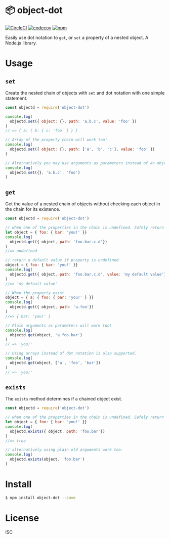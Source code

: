 # 📦 object-dot

[![CircleCI](https://circleci.com/gh/jusx/object-dot.svg?style=svg)](https://circleci.com/gh/jusx/object-dot) [![codecov](https://codecov.io/gh/jusx/object-dot/branch/master/graph/badge.svg)](https://codecov.io/gh/jusx/object-dot) [![npm](https://img.shields.io/npm/v/object-dot.svg?style=flat-square)](https://www.npmjs.com/package/object-dot)

Easily use dot notation to `get`, or `set` a property of a nested object. A Node.js library.

# Usage

## `set`

Create the nested chain of objects with `set` and dot notation with one simple statement.

```js
const objectd = require('object-dot')

console.log(
  objectd.set({ object: {}, path: 'a.b.c', value: 'foo' })
)
// => { a: { b: { c: 'foo' } } }

// Array of the property chain will work too!
console.log(
  objectd.set({ object: {}, path: ['a', 'b', 'c'], value: 'foo' })
)

// Alternatively you may use arguments as parameters instead of an object.
console.log(
  objectd.set({}, 'a.b.c', 'foo')
)
```

## `get`

Get the value of a nested chain of objects without checking each object in the chain for its existence.

```js
const objectd = require('object-dot')

// when one of the properties in the chain is undefined. Safely return undefined.
let object = { foo: { bar: 'you!' }}
console.log(
  objectd.get({ object, path: 'foo.bar.c.d'})
)
//=> undefined

// return a default value if property is undefined
object = { foo: { bar: 'you!' }}
console.log(
  objectd.get({ object, path: 'foo.bar.c.d', value: 'my default value'})
)
//=> 'my default value'

// When the property exist.
object = { a: { foo: { bar: 'you!' } }}
console.log(
  objectd.get({ object, path: 'a.foo'})
)
//=> { bar: 'you!' }

// Plain arguments as parameters will work too!
console.log(
  objectd.get(object, 'a.foo.bar')
)
// => 'you!'

// Using arrays instead of dot notation is also supported.
console.log(
  objectd.get(object, ['a', 'foo', 'bar'])
)
// => 'you!'

```

## `exists`

The `exists` method determines if a chained object exist.

```js
const objectd = require('object-dot')

// when one of the properties in the chain is undefined. Safely return undefined.
let object = { foo: { bar: 'you!' }}
console.log(
  objectd.exists({ object, path: 'foo.bar'})
)
//=> true

// alternatively using plain old arguments work too.
console.log(
  objectd.exists(object, 'foo.bar')
)

```

# Install

```bash
$ npm install object-dot --save
```

# License

ISC
